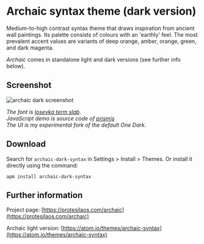 # Archaic syntax theme (dark version)

Medium-to-high contrast syntax theme that draws inspiration from ancient wall paintings. Its palette consists of colours with an 'earthly' feel. The most prevalent accent values are variants of deep orange, amber, orange, green, and dark magenta.

*Archaic* comes in standalone light and dark versions (see further info below).

## Screenshot

![archaic dark screenshot](https://raw.githubusercontent.com/protesilaos/prot16/master/archaic/img/archaic_dark_sample.png)

*The font is [Iosevka term slab](https://github.com/be5invis/Iosevka)*.  
*JavaScript demo is source code of [prismjs](http://prismjs.com/)*  
*The UI is my experimental fork of the default One Dark*.

## Download

Search for `archaic-dark-syntax` in Settings > Install > Themes. Or install it directly using the command:

```shell
apm install archaic-dark-syntax
```

## Further information

Project page: [https://protesilaos.com/archaic](https://protesilaos.com/archaic)

Archaic light version: [https://atom.io/themes/archaic-syntax](https://atom.io/themes/archaic-syntax)
